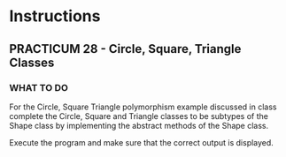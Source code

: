 # Instructions  

## PRACTICUM 28 - Circle, Square, Triangle Classes <br>

### WHAT TO DO<br>
For the Circle, Square Triangle polymorphism example discussed in class
complete the Circle, Square and Triangle classes to be subtypes of the Shape
class by implementing the abstract methods of the Shape class.

Execute the program and make sure that the correct output is displayed.
